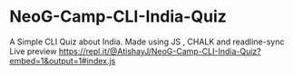 # NeoG-Camp-CLI-India-Quiz
A Simple CLI Quiz about India. Made using JS , CHALK and readline-sync
Live preview
https://repl.it/@AtishayJ/NeoG-Camp-CLI-India-Quiz?embed=1&output=1#index.js
